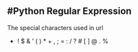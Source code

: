 #Python Regular Expression
--------------------------------------------------------------------------------------------------------
The special characters used in url 

- ! $ & ' ( ) * + , ; = : / ? # [ ] @ . %
